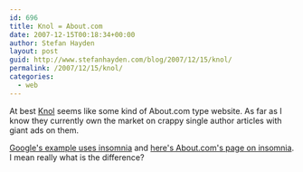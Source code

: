 ```yaml
---
id: 696
title: Knol = About.com
date: 2007-12-15T00:18:34+00:00
author: Stefan Hayden
layout: post
guid: http://www.stefanhayden.com/blog/2007/12/15/knol/
permalink: /2007/12/15/knol/
categories:
  - web
---
```

At best <a href="http://googleblog.blogspot.com/2007/12/encouraging-people-to-contribute.html">Knol</a> seems like some kind of About.com type website. As far as I know they currently own the market on crappy single author articles with giant ads on them.

<a href="http://www.google.com/help/knol_screenshot.html">Google's example uses insomnia</a> and <a href="http://insomnia.about.com/">here's About.com's page on insomnia</a>. I mean really what is the difference?